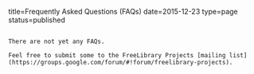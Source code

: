 title=Frequently Asked Questions (FAQs)
date=2015-12-23
type=page
status=published
~~~~~~

There are not yet any FAQs.

Feel free to submit some to the FreeLibrary Projects [mailing list](https://groups.google.com/forum/#!forum/freelibrary-projects).
